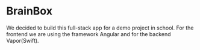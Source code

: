 # BrainBox 
We decided to build this full-stack app for a demo project in school. For the frontend we are using the framework Angular and for the backend Vapor(Swift).

